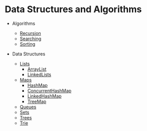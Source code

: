 # Data Structures and Algorithms

- Algorithms
  - [Recursion](./src/com/codecafe/algo/recursion "Recursion")
  - [Searching](./src/com/codecafe/algo/searching "Searching")
  - [Sorting](./src/com/codecafe/algo/sorting "Sorting")

- Data Structures
  - [Lists](./src/com/codecafe/ds/lists "Lists")
    - [ArrayList](./src/com/codecafe/ds/lists/arraylist "ArrayList")
    - [LinkedLists](./src/com/codecafe/ds/lists/linkedlists "LinkedLists")
  - [Maps](./src/com/codecafe/ds/maps "Maps")
    - [HashMap](./src/com/codecafe/ds/maps/hashmap "HashMap")
    - [ConcurrentHashMap](./src/com/codecafe/ds/maps/concurrenthashmap "ConcurrentHashMap")
    - [LinkedHashMap](./src/com/codecafe/ds/maps/linkedhashmap "LinkedHashMap")
    - [TreeMap](./src/com/codecafe/ds/maps/treemap "TreeMap")
  - [Queues](./src/com/codecafe/ds/queues "Queues")
  - [Sets](./src/com/codecafe/ds/sets "Sets")
  - [Trees](./src/com/codecafe/ds/trees "Trees")
  - [Trie](./src/com/codecafe/ds/trie "Trie")
